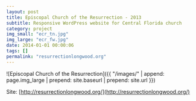 ```yaml
---
layout: post
title: Episcopal Church of the Resurrection - 2013
subtitle: Responsive WordPress website for Central Florida church
category: project
img_small: "ecr_tn.jpg"
img_large: "ecr_fw.jpg"
date: 2014-01-01 00:00:06
tags: []
permalink: "resurrectionlongwood.org"
---
```

![Episcopal Church of the Resurrection]({{ "/images/" | append: page.img_large | prepend: site.baseurl | prepend: site.url  }})

Site: [http://resurrectionlongwood.org/](http://resurrectionlongwood.org/)
